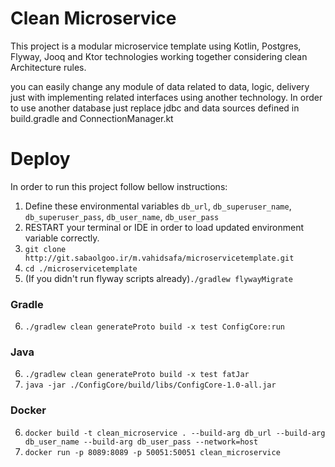 # Clean Microservice
This project is a modular microservice template using Kotlin, Postgres, Flyway, Jooq and Ktor technologies working together considering clean Architecture rules.

you can easily change any module of data related to data, logic, delivery just with implementing related interfaces using another technology.
In order to use another database just replace jdbc and data sources defined in build.gradle and ConnectionManager.kt 
# Deploy
In order to run this project follow bellow instructions:
1. Define these environmental variables ```db_url```, ```db_superuser_name```, ```db_superuser_pass```, ```db_user_name```, ```db_user_pass```
2. RESTART your terminal or IDE in order to load updated environment variable correctly.
3. ```git clone http://git.sabaolgoo.ir/m.vahidsafa/microservicetemplate.git```
4. ```cd ./microservicetemplate```
5. (If you didn't run flyway scripts already)```./gradlew flywayMigrate```
### Gradle
6. ```./gradlew clean generateProto build -x test ConfigCore:run```
### Java
6. ```./gradlew clean generateProto build -x test fatJar```
7. ```java -jar ./ConfigCore/build/libs/ConfigCore-1.0-all.jar```
### Docker
6. ```docker build -t clean_microservice . --build-arg db_url --build-arg db_user_name --build-arg db_user_pass --network=host```
7. ```docker run -p 8089:8089 -p 50051:50051 clean_microservice```
